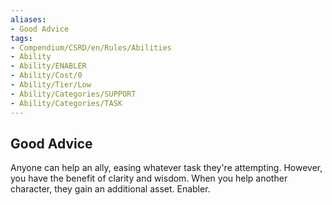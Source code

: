 ```yaml
---
aliases:
- Good Advice
tags:
- Compendium/CSRD/en/Rules/Abilities
- Ability
- Ability/ENABLER
- Ability/Cost/0
- Ability/Tier/Low
- Ability/Categories/SUPPORT
- Ability/Categories/TASK
---
```


  
## Good Advice  
Anyone can help an ally, easing whatever task they're attempting. However, you have the benefit of clarity and wisdom. When you help another character, they gain an additional asset. Enabler. 